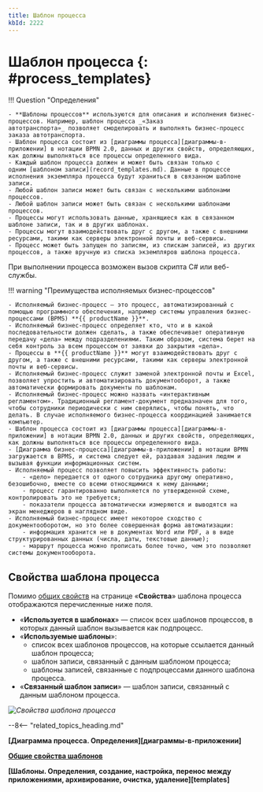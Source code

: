 ```yaml
---
title: Шаблон процесса
kbId: 2222
---
```


# Шаблон процесса {: #process_templates}

!!! Question "Определения"

    - **Шаблоны процессов** используются для описания и исполнения бизнес-процессов. Например, шаблон процесса _«Заказ автотранспорта»_ позволяет смоделировать и выполнять бизнес-процесс заказа автотранспорта.
    - Шаблон процесса состоит из [диаграммы процесса][диаграммы-в-приложении] в нотации BPMN 2.0, данных и других свойств, определяющих, как должны выполняться все процессы определенного вида.
    - Каждый шаблон процесса должен и может быть связан только с одним [шаблоном записи](record_templates.md). Данные в процессе исполнения экземпляра процесса будут храниться в связанном шаблоне записи.
    - Любой шаблон записи может быть связан с несколькими шаблонами процессов.
    - Любой шаблон записи может быть связан с несколькими шаблонами процессов.
    - Процессы могут использовать данные, хранящиеся как в связанном шаблоне записи, так и в других шаблонах.
    - Процессы могут взаимодействовать друг с другом, а также с внешними ресурсами, такими как серверы электронной почты и веб-сервисы.
    - Процесс может быть запущен по записям, из спискам записей, из других процессов, а также вручную из списка экземпляров шаблона процесса.
При выполнении процесса возможен вызов скрипта C# или веб-службы.

!!! warning "Преимущества исполняемых бизнес-процессов"

    - Исполняемый бизнес-процесс — это процесс, автоматизированный с помощью программного обеспечения, например системы управления бизнес-процессами (BPMS) **{{ productName }}**.
    - Исполняемый бизнес-процесс определяет кто, что и в какой последовательности должен сделать, а также обеспечивает оперативную передачу «дела» между подразделениями. Таким образом, система берет на себя контроль за всем процессом от заявки до закрытия «дела».
    - Процессы в **{{ productName }}** могут взаимодействовать друг с другом, а также с внешними ресурсами, такими как серверы электронной почты и веб-сервисы.
    - Исполняемый бизнес-процесс служит заменой электронной почты и Excel, позволяет упростить и автоматизировать документооборот, а также автоматически формировать документы по шаблонам.
    - Исполняемый бизнес-процесс можно назвать «интерактивным регламентом». Традиционный регламент-документ предназначен для того, чтобы сотрудники периодически с ним сверялись, чтобы понять, что делать. В случае исполняемого бизнес-процесса координацией занимается компьютер.
    - Шаблон процесса состоит из [диаграммы процесса][диаграммы-в-приложении] в нотации BPMN 2.0, данных и других свойств, определяющих, как должны выполняться все процессы определенного вида.
    - [Диаграмма бизнес-процесса][диаграммы-в-приложении] в нотации BPMN загружается в BPMS, и система следует ей, раздавая задания людям и вызывая функции информационных систем.
    - Исполняемый процесс позволяет повысить эффективность работы:
        - «дело» передается от одного сотрудника другому оперативно, безошибочно, вместе со всеми относящимися к нему данными;
        - процесс гарантированно выполняется по утвержденной схеме, контролировать это не требуется;
        - показатели процесса автоматически измеряются и выводятся на экран менеджеров в наглядном виде. 
    - Исполняемый бизнес-процесс имеет некоторое сходство с документооборотом, но это более совершенная форма автоматизации:
        - информация хранится не в документах Word или PDF, а в виде структурированных данных (числа, даты, текстовые данные);
        - маршрут процесса можно прописать более точно, чем это позволяют системы документооборота.

## Свойства шаблона процесса

Помимо [общих свойств](template_common_properties.md) на странице «**Свойства**» шаблона процесса отображаются перечисленные ниже поля.

- «**Используется в шаблонах**» — список всех шаблонов процессов, в которых данный шаблон вызывается как подпроцесс.
- «**Используемые шаблоны**»:
    - список всех шаблонов процессов, на которые ссылается данный шаблон процесса;
    - шаблон записи, связанный с данным шаблоном процесса;
    - шаблоны записей, связанные с подпроцессами данного шаблона процесса.
- «**Связанный шаблон записи**» — шаблон записи, связанный с данным шаблоном процесса.

_![Свойства шаблона процесса](process_templates_properties.png)_

--8<-- "related_topics_heading.md"

**[Диаграмма процесса. Определения][диаграммы-в-приложении]**

**[Общие свойства шаблонов](template_common_properties.md)** 

**[Шаблоны. Определения, создание, настройка, перенос между приложениями, архивирование, очистка, удаление][templates]**
